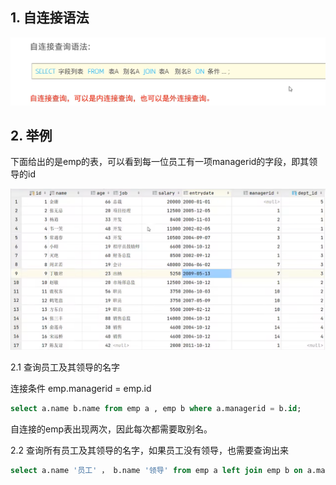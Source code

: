 ## 1. 自连接语法

![image-20230102181022926](34.多表查询-自连接查询.assets/image-20230102181022926.png)

## 2. 举例

下面给出的是emp的表，可以看到每一位员工有一项managerid的字段，即其领导的id

![image-20230102180229217](34.多表查询-自连接查询.assets/image-20230102180229217.png)



2.1 查询员工及其领导的名字

连接条件 emp.managerid = emp.id

```sql
select a.name b.name from emp a , emp b where a.managerid = b.id;
```

自连接的emp表出现两次，因此每次都需要取别名。



2.2 查询所有员工及其领导的名字，如果员工没有领导，也需要查询出来

```sql
select a.name '员工' ， b.name '领导' from emp a left join emp b on a.managerid = b.id;
```

